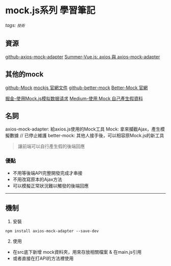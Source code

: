mock.js系列 學習筆記
===

###### tags: `技術`

## 資源

[github-axios-mock-adapter](https://github.com/ctimmerm/axios-mock-adapter)
[Summer-Vue.js: axios 與 axios-mock-adapter](https://cythilya.github.io/2017/11/02/vue-axios/)

## 其他的mock

[github-Mock](https://github.com/nuysoft/Mock)
[mockjs 官網文件](http://mockjs.com/examples.html)
[github-better-mock](https://github.com/lavyun/better-mock)
[Better-Mock 官網](https://lavyun.github.io/better-mock/)

[掘金-使用Mock.js模拟数据请求](https://juejin.im/post/6844903571381551111)
[Medium-使用 Mock 自己產生假資料](https://medium.com/@happyjayxin/%E4%BD%BF%E7%94%A8-mock-%E8%87%AA%E5%B7%B1%E7%94%A2%E7%94%9F%E5%81%87%E8%B3%87%E6%96%99-fc939acfeae2)


## 名詞

axios-mock-adapter: 給axios.js使用的Mock工具
Mock: 拿來攔截Ajax，產生模擬數據 // 已停止維護
better-mock: 其他人接手後，可以相容原Mock.js的新工具

> 讓前端可以自行產生假的後端回應

### 優點

* 不用等後端API完整開發完成才串接
* 不用改寫原本的Ajax方法
* 可以模擬正常狀況難以觸發的後端回應

---

## 機制


1. 安裝

```npm install axios-mock-adapter --save-dev```

2. 使用

* 在src底下新增 mock資料夾，用來存放相關檔案 & 在main.js引用
* 或者直接在打API的方法裡使用


